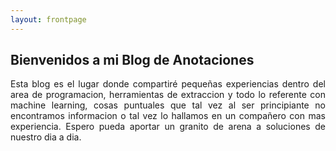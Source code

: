 ```yaml
---
layout: frontpage
---
```


## Bienvenidos a mi Blog de Anotaciones

<div style="text-align: justify">

Esta blog es el lugar donde compartiré pequeñas experiencias dentro del area de programacion, herramientas de extraccion y todo lo referente con machine learning, cosas puntuales que tal vez al ser principiante no encontramos informacion o tal vez lo hallamos en un compañero con mas experiencia.
Espero pueda aportar un granito de arena a soluciones de nuestro dia a dia.

</div>
